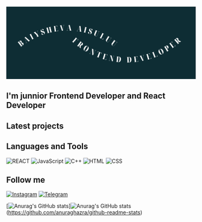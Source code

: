 
![Header](https://github.com/A1suluu/A1suluu/blob/main/assets/Baiyshova%20Aisuluu1.png)

## I'm junnior Frontend Developer and React Developer

## Latest projects

## Languages and Tools

![REACT](https://img.shields.io/badge/-REACT-073b4c?style=for-the-badge&logo=REACT)
![JavaScript](https://img.shields.io/badge/-JavaScript-073b4c?style=for-the-badge&logo=JavaScript)
![C++](https://img.shields.io/badge/-C++-073b4c?style=for-the-badge&logo=C++)
![HTML](https://img.shields.io/badge/-HTML-073b4c?style=for-the-badge)
![CSS](https://img.shields.io/badge/-CSS-073b4c?style=for-the-badge)

## Follow me

[![Instagram](https://img.shields.io/badge/-Instagram-5e548e?style=for-the-badge&logo=Instagram)](https://www.instagram.com/justtaagirll/)
[![Telegram](https://img.shields.io/badge/-Telegram-5e548e?style=for-the-badge&logo=Telegram)](https://t.me/aisuluuuuu)


[![Anurag's GitHub stats](https://github-readme-stats.vercel.app/api?username=A1suluu)]![Anurag's GitHub stats](https://github-readme-stats.vercel.app/api?username=anuraghazra&show_icons=true)(https://github.com/anuraghazra/github-readme-stats)
